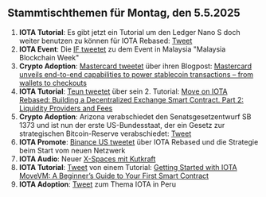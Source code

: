 ## Stammtischthemen für Montag, den 5.5.2025

1. **IOTA Tutorial**: Es gibt jetzt ein Tutorial um den Ledger Nano S doch weiter benutzen zu können für IOTA Rebased: [Tweet](https://x.com/Cigamatoi/status/1916882833949311245) 
2. **IOTA Event**: Die [IF tweetet](https://x.com/iota/status/1916905844517613646) zu dem Event in Malaysia "Malaysia Blockchain Week"
3. **Crypto Adoption**: [Mastercard tweetet](https://x.com/MastercardNews/status/1916896208187986114) über ihren Blogpost: [Mastercard unveils end-to-end capabilities to power stablecoin transactions – from wallets to checkouts](https://www.mastercard.com/news/press/2025/april/mastercard-unveils-end-to-end-capabilities-to-power-stablecoin-transactions-from-wallets-to-checkouts/)
4. **IOTA Tutorial**: [Teun tweetet](https://x.com/teunvw5/status/1916865321345876255) über sein 2. Tutorial: [Move on IOTA Rebased: Building a Decentralized Exchange Smart Contract. Part 2: Liquidity Providers and Fees](https://teunvw14.github.io/posts/iota-move-dex-pt2/)
5. **Crypto Adoption**: Arizona verabschiedet den Senatsgesetzentwurf SB 1373 und ist nun der erste US-Bundesstaat, der ein Gesetz zur strategischen Bitcoin-Reserve verabschiedet: [Tweet](https://x.com/SimplyBitcoinTV/status/1916962843599003812)
6. **IOTA Promote**: [Binance US tweetet](https://x.com/BinanceUS/status/1916981121511805093) über IOTA Rebased und die Strategie beim Start vom neuen Netzwerk
7. **IOTA Audio**: Neuer [X-Spaces mit Kutkraft](https://x.com/kutkraft/status/1917115467292152294)
8. **IOTA Tutorial**: [Tweet](https://x.com/zizicrypt/status/1916796912524538349) von einem Tutorial: [Getting Started with IOTA MoveVM: A Beginner’s Guide to Your First Smart Contract](https://medium.com/@cryptogrowthmarketer/getting-started-with-iota-movevm-a-beginners-guide-to-your-first-smart-contract-32e96bd51733)
9. **IOTA Adoption**: [Tweet](https://x.com/reht100/status/1916965311296786548) zum Thema IOTA in Peru

